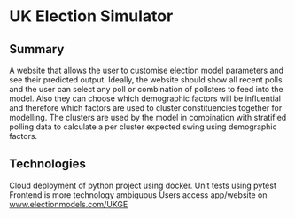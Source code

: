 # UK Election Simulator

## Summary
A website that allows the user to customise election model parameters and see their predicted output. Ideally, the website should show all recent polls and the user can select any poll or combination of pollsters to feed into the model. Also they can choose which demographic factors will be influential and therefore which factors are used to cluster constituencies together for modelling. The clusters are used by the model in combination with stratified polling data to calculate a per cluster expected swing using demographic factors.

## Technologies
Cloud deployment of python project using docker. 
Unit tests using pytest
Frontend is more technology ambiguous
Users access app/website on www.electionmodels.com/UKGE 